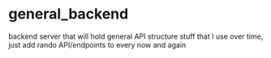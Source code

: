 # general_backend
backend server that will hold general API structure stuff that I use over time, just add rando API/endpoints to every now and again 

